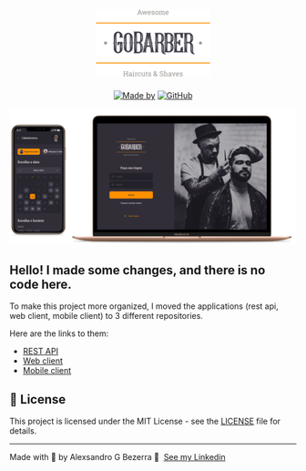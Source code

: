 <h1 align="center">
	<img alt="GoStack" src=".github/assets/logo.svg" width="200px" />
</h1>

<p align="center">
	<a href="https://www.linkedin.com/in/alexsandrobezerra" target="_blank" rel="noopener noreferrer"><img alt="Made by" src="https://img.shields.io/badge/made%20by-Alexsandro%20G%20Bezerra-%23FF9000"></a>
  <a href="https://github.com/AlexsandroBezerra/GoBarber/blob/main/LICENSE"><img alt="GitHub" src="https://img.shields.io/github/license/AlexSRH/GoBarber?color=%23FF9000"></a>
</p>


![GoBarber-Layout](.github/assets/gobarber.png)


## Hello! I made some changes, and there is no code here.

To make this project more organized, I moved the applications (rest api, web client, mobile client) to 3 different repositories.

Here are the links to them:

- [REST API](https://github.com/AlexsandroBezerra/gobarber-backend)
- [Web client](https://github.com/AlexsandroBezerra/gobarber-web)
- [Mobile client](https://github.com/AlexsandroBezerra/gobarber-mobile)

## :pencil: License

This project is licensed under the MIT License - see the [LICENSE](LICENSE) file for details.

---

Made with :purple_heart: by Alexsandro G Bezerra :wave: &nbsp;[See my Linkedin](https://www.linkedin.com/in/alexsandrobezerra)
